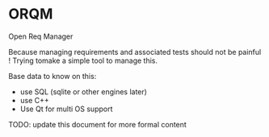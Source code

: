 # ORQM
Open Req Manager

Because managing requirements and associated tests should not be painful !
Trying tomake a simple tool to manage this.

Base data to know on this:
- use SQL (sqlite or other engines later)
- use C++
- Use Qt for multi OS support

TODO: update this document for more formal content

